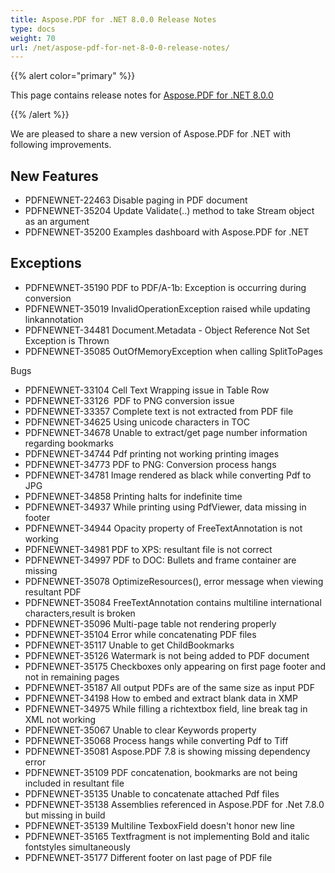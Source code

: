 ```yaml
---
title: Aspose.PDF for .NET 8.0.0 Release Notes
type: docs
weight: 70
url: /net/aspose-pdf-for-net-8-0-0-release-notes/
---
```


{{% alert color="primary" %}} 

This page contains release notes for [Aspose.PDF for .NET 8.0.0](http://www.aspose.com/downloads/pdf/net/new-releases/aspose.pdf-for-.net-8.0.0/)

{{% /alert %}} 

We are pleased to share a new version of Aspose.PDF for .NET with following improvements.
## **New Features**
- PDFNEWNET-22463 Disable paging in PDF document
- PDFNEWNET-35204 Update Validate(..) method to take Stream object as an argument
- PDFNEWNET-35200 Examples dashboard with Aspose.PDF for .NET
## **Exceptions**
- PDFNEWNET-35190 PDF to PDF/A-1b: Exception is occurring during conversion
- PDFNEWNET-35019 InvalidOperationException raised while updating linkannotation
- PDFNEWNET-34481 Document.Metadata - Object Reference Not Set Exception is Thrown
- PDFNEWNET-35085 OutOfMemoryException when calling SplitToPages

Bugs

- PDFNEWNET-33104 Cell Text Wrapping issue in Table Row
- PDFNEWNET-33126  PDF to PNG conversion issue
- PDFNEWNET-33357 Complete text is not extracted from PDF file
- PDFNEWNET-34625 Using unicode characters in TOC
- PDFNEWNET-34678 Unable to extract/get page number information regarding bookmarks
- PDFNEWNET-34744 Pdf printing not working printing images
- PDFNEWNET-34773 PDF to PNG: Conversion process hangs
- PDFNEWNET-34781 Image rendered as black while converting Pdf to JPG
- PDFNEWNET-34858 Printing halts for indefinite time
- PDFNEWNET-34937 While printing using PdfViewer, data missing in footer
- PDFNEWNET-34944 Opacity property of FreeTextAnnotation is not working
- PDFNEWNET-34981 PDF to XPS: resultant file is not correct
- PDFNEWNET-34997 PDF to DOC: Bullets and frame container are missing
- PDFNEWNET-35078 OptimizeResources(), error message when viewing resultant PDF
- PDFNEWNET-35084 FreeTextAnnotation contains multiline international characters,result is broken
- PDFNEWNET-35096 Multi-page table not rendering properly
- PDFNEWNET-35104 Error while concatenating PDF files
- PDFNEWNET-35117 Unable to get ChildBookmarks
- PDFNEWNET-35126 Watermark is not being added to PDF document
- PDFNEWNET-35175 Checkboxes only appearing on first page footer and not in remaining pages
- PDFNEWNET-35187 All output PDFs are of the same size as input PDF
- PDFNEWNET-34198 How to embed and extract blank data in XMP
- PDFNEWNET-34975 While filling a richtextbox field, line break tag in XML not working
- PDFNEWNET-35067 Unable to clear Keywords property
- PDFNEWNET-35068 Process hangs while converting Pdf to Tiff
- PDFNEWNET-35081 Aspose.PDF 7.8 is showing missing dependency error
- PDFNEWNET-35109 PDF concatenation, bookmarks are not being included in resultant file
- PDFNEWNET-35135 Unable to concatenate attached Pdf files
- PDFNEWNET-35138 Assemblies referenced in Aspose.PDF for .Net 7.8.0 but missing in build
- PDFNEWNET-35139 Multiline TexboxField doesn't honor new line
- PDFNEWNET-35165 Textfragment is not implementing Bold and italic fontstyles simultaneously
- PDFNEWNET-35177 Different footer on last page of PDF file
